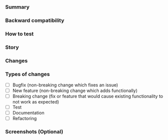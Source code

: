 ### Summary
<!--요약-->

### Backward compatibility
<!--이 기능을 사용하고 있는 엔드포인트들의 하위호환성을 확인해주세요. 프론트엔드, 외부 서비스, 내부 MSA 서버 등의 호환성을 모두 고려합니다.-->

### How to test
<!--어떻게 테스트하는지 혹은 어떻게 테스트할 건지 적어주세요.-->

### Story
<!--무엇에 대한 것인지-->

### Changes
<!--어떤 부분이 바뀌었는 지-->

### Types of changes
<!--[ ]안에 빈칸 대신 x를 입력해서 PR 종류를 체크해주세요. -->
- [ ] Bugfix (non-breaking change which fixes an issue)
- [ ] New feature (non-breaking change which adds functionally)
- [ ] Breaking change (fix or feature that would cause existing functionality to not work as expected)
- [ ] Test
- [ ] Documentation
- [ ] Refactoring

### Screenshots (Optional)
